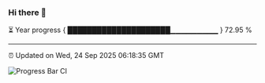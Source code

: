 ### Hi there 👋

⏳ Year progress { █████████████████████▁▁▁▁▁▁▁▁▁ } 72.95 %

---

⏰ Updated on Wed, 24 Sep 2025 06:18:35 GMT

![Progress Bar CI](https://github.com/code-lakshay/GitHub-Actions-Demo/workflows/Progress%20Bar%20CI/badge.svg)
